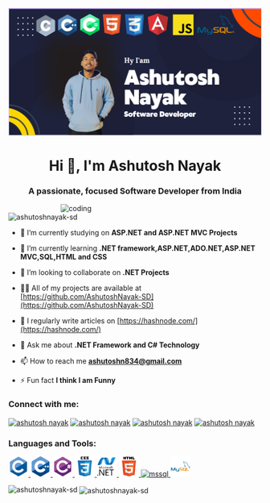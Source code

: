 ![logo](https://github.com/AshutoshNayak-SD/AshutoshNayak-SD/blob/main/Banner.png)
<h1 align="center">Hi 👋, I'm Ashutosh Nayak</h1>
<h3 align="center">A passionate, focused Software Developer from India</h3>

<img align="right" alt="coding" width="400" src="https://camo.githubusercontent.com/cae12fddd9d6982901d82580bdf321d81fb299141098ca1c2d4891870827bf17/68747470733a2f2f6d69726f2e6d656469756d2e636f6d2f6d61782f313336302f302a37513379765349765f7430696f4a2d5a2e676966">

<p align="left"> <img src="https://komarev.com/ghpvc/?username=ashutoshnayak-sd&label=Profile%20views&color=0e75b6&style=flat" alt="ashutoshnayak-sd" /> </p>

- 🔭 I’m currently studying on **ASP.NET and ASP.NET MVC Projects**

- 🌱 I’m currently learning **.NET framework,ASP.NET,ADO.NET,ASP.NET MVC,SQL,HTML and CSS**

- 👯 I’m looking to collaborate on **.NET Projects**

- 👨‍💻 All of my projects are available at [https://github.com/AshutoshNayak-SD](https://github.com/AshutoshNayak-SD)

- 📝 I regularly write articles on [https://hashnode.com/](https://hashnode.com/)

- 💬 Ask me about **.NET Framework and C# Technology**

- 📫 How to reach me **ashutoshn834@gmail.com**

- ⚡ Fun fact **I think I am Funny**

<h3 align="left">Connect with me:</h3>
<p align="left">
<a href="https://linkedin.com/in/ashutosh nayak" target="blank"><img align="center" src="https://raw.githubusercontent.com/rahuldkjain/github-profile-readme-generator/master/src/images/icons/Social/linked-in-alt.svg" alt="ashutosh nayak" height="30" width="40" /></a>
<a href="https://fb.com/ashutosh nayak" target="blank"><img align="center" src="https://raw.githubusercontent.com/rahuldkjain/github-profile-readme-generator/master/src/images/icons/Social/facebook.svg" alt="ashutosh nayak" height="30" width="40" /></a>
<a href="https://instagram.com/ashutosh nayak" target="blank"><img align="center" src="https://raw.githubusercontent.com/rahuldkjain/github-profile-readme-generator/master/src/images/icons/Social/instagram.svg" alt="ashutosh nayak" height="30" width="40" /></a>
<a href="https://hashnode.com/ashutosh nayak" target="blank"><img align="center" src="https://raw.githubusercontent.com/rahuldkjain/github-profile-readme-generator/master/src/images/icons/Social/hashnode.svg" alt="ashutosh nayak" height="30" width="40" /></a>
</p>

<h3 align="left">Languages and Tools:</h3>
<p align="left"> <a href="https://www.cprogramming.com/" target="_blank" rel="noreferrer"> <img src="https://raw.githubusercontent.com/devicons/devicon/master/icons/c/c-original.svg" alt="c" width="40" height="40"/> </a> <a href="https://www.w3schools.com/cpp/" target="_blank" rel="noreferrer"> <img src="https://raw.githubusercontent.com/devicons/devicon/master/icons/cplusplus/cplusplus-original.svg" alt="cplusplus" width="40" height="40"/> </a> <a href="https://www.w3schools.com/cs/" target="_blank" rel="noreferrer"> <img src="https://raw.githubusercontent.com/devicons/devicon/master/icons/csharp/csharp-original.svg" alt="csharp" width="40" height="40"/> </a> <a href="https://www.w3schools.com/css/" target="_blank" rel="noreferrer"> <img src="https://raw.githubusercontent.com/devicons/devicon/master/icons/css3/css3-original-wordmark.svg" alt="css3" width="40" height="40"/> </a> <a href="https://dotnet.microsoft.com/" target="_blank" rel="noreferrer"> <img src="https://raw.githubusercontent.com/devicons/devicon/master/icons/dot-net/dot-net-original-wordmark.svg" alt="dotnet" width="40" height="40"/> </a> <a href="https://www.w3.org/html/" target="_blank" rel="noreferrer"> <img src="https://raw.githubusercontent.com/devicons/devicon/master/icons/html5/html5-original-wordmark.svg" alt="html5" width="40" height="40"/> </a> <a href="https://www.microsoft.com/en-us/sql-server" target="_blank" rel="noreferrer"> <img src="https://www.svgrepo.com/show/303229/microsoft-sql-server-logo.svg" alt="mssql" width="40" height="40"/> </a> <a href="https://www.mysql.com/" target="_blank" rel="noreferrer"> <img src="https://raw.githubusercontent.com/devicons/devicon/master/icons/mysql/mysql-original-wordmark.svg" alt="mysql" width="40" height="40"/> </a> </p>

<p><img align="left" src="https://github-readme-stats.vercel.app/api/top-langs?username=ashutoshnayak-sd&show_icons=true&locale=en&layout=compact" alt="ashutoshnayak-sd" /></p>

<p>&nbsp;<img align="center" src="https://github-readme-stats.vercel.app/api?username=ashutoshnayak-sd&show_icons=true&locale=en" alt="ashutoshnayak-sd" /></p>

